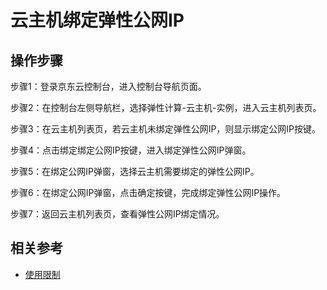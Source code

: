 # 云主机绑定弹性公网IP

## 操作步骤

步骤1：登录京东云控制台，进入控制台导航页面。

步骤2：在控制台左侧导航栏，选择弹性计算-云主机-实例，进入云主机列表页。

步骤3：在云主机列表页，若云主机未绑定弹性公网IP，则显示绑定公网IP按键。

步骤4：点击绑定绑定公网IP按键，进入绑定弹性公网IP弹窗。

步骤5：在绑定公网IP弹窗，选择云主机需要绑定的弹性公网IP。

步骤6：在绑定公网IP弹窗，点击确定按键，完成绑定弹性公网IP操作。

步骤7：返回云主机列表页，查看弹性公网IP绑定情况。

## 相关参考

- [使用限制](../../Introduction/Restrictions.md)
